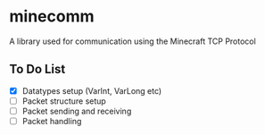 # minecomm
A library used for communication using the Minecraft TCP Protocol 

## To Do List
- [x] Datatypes setup (VarInt, VarLong etc)
- [ ] Packet structure setup
- [ ] Packet sending and receiving
- [ ] Packet handling

